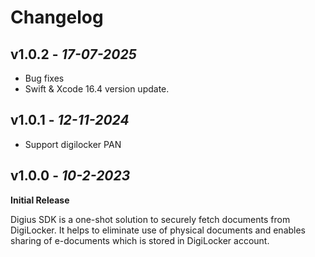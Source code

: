 # Changelog
## **v1.0.2** - *17-07-2025*
- Bug fixes
- Swift & Xcode 16.4 version update.

## **v1.0.1** - *12-11-2024*
- Support digilocker PAN

## **v1.0.0** - *10-2-2023*
**Initial Release**


Digius SDK is a one-shot solution to securely fetch documents from DigiLocker. It helps to eliminate use of physical documents and enables sharing of e-documents which is stored in DigiLocker account.

